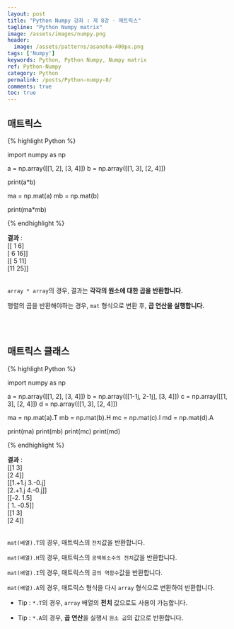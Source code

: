 ```yaml
---
layout: post
title: "Python Numpy 강좌 : 제 8강 - 매트릭스"
tagline: "Python Numpy matrix"
image: /assets/images/numpy.png
header:
  image: /assets/patterns/asanoha-400px.png
tags: ['Numpy']
keywords: Python, Python Numpy, Numpy matrix
ref: Python-Numpy
category: Python
permalink: /posts/Python-numpy-8/
comments: true
toc: true
---
```


## 매트릭스

{% highlight Python %}

import numpy as np

a = np.array([[1, 2], [3, 4]])
b = np.array([[1, 3], [2, 4]])

print(a*b)

ma = np.mat(a)
mb = np.mat(b)

print(ma*mb)

{% endhighlight %}

**결과**
:    
[[ 1  6]<br>
 [ 6 16]]<br>
[[ 5 11]<br>
 [11 25]]<br>
<br>

`array * array`의 경우, 결과는 **각각의 원소에 대한 곱을 반환합니다.**

행렬의 곱을 반환해야하는 경우, `mat` 형식으로 변환 후, **곱 연산을 실행합니다.**

<br>
<br>

## 매트릭스 클래스

{% highlight Python %}

import numpy as np

a = np.array([[1, 2], [3, 4]])
b = np.array([[1-1j, 2-1j], [3, 4]])
c = np.array([[1, 3], [2, 4]])
d = np.array([[1, 3], [2, 4]])

ma = np.mat(a).T
mb = np.mat(b).H
mc = np.mat(c).I
md = np.mat(d).A

print(ma)
print(mb)
print(mc)
print(md)

{% endhighlight %}

**결과**
:    
[[1 3]<br>
 [2 4]]<br>
[[1.+1.j 3.-0.j]<br>
 [2.+1.j 4.-0.j]]<br>
[[-2.   1.5]<br>
 [ 1.  -0.5]]<br>
[[1 3]<br>
 [2 4]]<br>
<br>

`mat(배열).T`의 경우, 매트릭스의 `전치`값을 반환합니다.

`mat(배열).H`의 경우, 매트릭스의 `공액복소수의 전치`값을 반환합니다.

`mat(배열).I`의 경우, 매트릭스의 `곱의 역함수`값을 반환합니다.

`mat(배열).A`의 경우, 매트릭스 형식을 다시 `array` 형식으로 변환하여 반환합니다.

- Tip : `*.T`의 경우, `array` 배열의 **전치** 값으로도 사용이 가능합니다.

- Tip : `*.A`의 경우, **곱 연산**을 실행시 `원소 곱`의 값으로 반환합니다.
